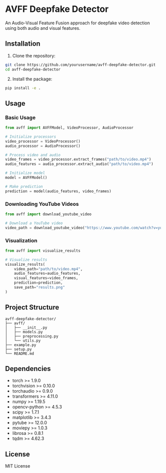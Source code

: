 # AVFF Deepfake Detector

An Audio-Visual Feature Fusion approach for deepfake video detection using both audio and visual features.

## Installation

1. Clone the repository:
```bash
git clone https://github.com/yourusername/avff-deepfake-detector.git
cd avff-deepfake-detector
```

2. Install the package:
```bash
pip install -e .
```

## Usage

### Basic Usage

```python
from avff import AVFFModel, VideoProcessor, AudioProcessor

# Initialize processors
video_processor = VideoProcessor()
audio_processor = AudioProcessor()

# Process video and audio
video_frames = video_processor.extract_frames("path/to/video.mp4")
audio_features = audio_processor.extract_audio("path/to/video.mp4")

# Initialize model
model = AVFFModel()

# Make prediction
prediction = model(audio_features, video_frames)
```

### Downloading YouTube Videos

```python
from avff import download_youtube_video

# Download a YouTube video
video_path = download_youtube_video("https://www.youtube.com/watch?v=your_video_id")
```

### Visualization

```python
from avff import visualize_results

# Visualize results
visualize_results(
    video_path="path/to/video.mp4",
    audio_features=audio_features,
    visual_features=video_frames,
    prediction=prediction,
    save_path="results.png"
)
```

## Project Structure

```
avff-deepfake-detector/
├── avff/
│   ├── __init__.py
│   ├── models.py
│   ├── preprocessing.py
│   └── utils.py
├── example.py
├── setup.py
└── README.md
```

## Dependencies

- torch >= 1.9.0
- torchvision >= 0.10.0
- torchaudio >= 0.9.0
- transformers >= 4.11.0
- numpy >= 1.19.5
- opencv-python >= 4.5.3
- scipy >= 1.7.1
- matplotlib >= 3.4.3
- pytube >= 12.0.0
- moviepy >= 1.0.3
- librosa >= 0.8.1
- tqdm >= 4.62.3

## License

MIT License 
